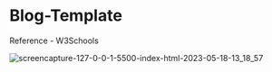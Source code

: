 # Blog-Template
Reference - W3Schools

![screencapture-127-0-0-1-5500-index-html-2023-05-18-13_18_57](https://github.com/priyanshishah20/Blog-Template/assets/92794107/4cf7b631-60f4-419e-bd82-89e98d041eda)
